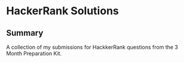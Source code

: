 # HackerRank Solutions
## Summary
A collection of my submissions for HackkerRank questions from the 3 Month Preparation Kit.
